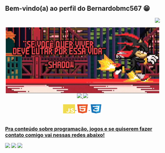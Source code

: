 ## Bem-vindo(a) ao perfil do Bernardobmc567 😁
<img align="right" src="https://komarev.com/ghpvc/?username=bernardobmc567&color=red"><br>
<div align="center">
<a href="https://github.com/bernardobmc567">
    <img align="center" src="shadow.gif" width="500">
  </a>
</div>

 <div align="center">
   <a href="https://github.com/Bernardobmc567">
   <img height="180em" src="https://github-readme-stats.vercel.app/api?username=Bernardobmc567&show_icons=true&theme=tokyonight&include_all_commits=true&count_private=true"/>
   <img height="180em" src="https://github-readme-stats.vercel.app/api/top-langs/?username=Bernardobmc567&layout=compact&langs_count=6&theme=tokyonight"/>
</div>
    
<div style="display: inline_block" align="center"><br>
  <img align="center" alt="Js" height="30" width="40" src="https://raw.githubusercontent.com/devicons/devicon/master/icons/javascript/javascript-plain.svg">
  <img align="center" alt="HTML" height="30" width="40" src="https://raw.githubusercontent.com/devicons/devicon/master/icons/html5/html5-original.svg">
  <img align="center" alt="CSS" height="30" width="40" src="https://raw.githubusercontent.com/devicons/devicon/master/icons/css3/css3-original.svg">
</div>
 
<br>
 
### Pra conteúdo sobre programação, jogos e se quiserem fazer contato comigo vai nessas redes abaixo!
 
<div> 
  <a href="http://www.youtube.com/@youtuber_bmc567thehedgehog5" target="_blank"><img src="https://img.shields.io/badge/YouTube-FF0000?style=for-the-badge&logo=youtube&logoColor=white" target="_blank"></a>
  <a href="https://www.instagram.com/bernardobmc567?igsh=MTl4enhzamwxZm1waA==" target="_blank"><img src="https://img.shields.io/badge/-Instagram-%23E4405F?style=for-the-badge&logo=instagram&logoColor=white" target="_blank"></a>      
 <a href="bernardomoreiracorrea85@gmail.com"><img src="https://img.shields.io/badge/-Gmail-%23333?style=for-the-badge&logo=gmail&logoColor=white" target="_blank"></a>
</div>
